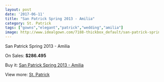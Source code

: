 ```yaml
---
layout: post
date: '2017-06-11'
title: "San Patrick Spring 2013 - Amilia"
category: St. Patrick
tags: ["gowns","elegant","patrick","wedding","amilia"]
image: http://www.idealgown.com/7188-thickbox_default/san-patrick-spring-2013-amilia.jpg
---
```

San Patrick Spring 2013 - Amilia

On Sales: **$286.495**
<a href="https://www.idealgown.com/en/st-patrick/3049-san-patrick-spring-2013-amilia.html"><amp-img layout="responsive" width="600" height="600" src="//www.idealgown.com/7188-thickbox_default/san-patrick-spring-2013-amilia.jpg" alt="San Patrick Spring 2013 - Amilia 0" /></a>
<a href="https://www.idealgown.com/en/st-patrick/3049-san-patrick-spring-2013-amilia.html"><amp-img layout="responsive" width="600" height="600" src="//www.idealgown.com/7190-thickbox_default/san-patrick-spring-2013-amilia.jpg" alt="San Patrick Spring 2013 - Amilia 1" /></a>
<a href="https://www.idealgown.com/en/st-patrick/3049-san-patrick-spring-2013-amilia.html"><amp-img layout="responsive" width="600" height="600" src="//www.idealgown.com/7189-thickbox_default/san-patrick-spring-2013-amilia.jpg" alt="San Patrick Spring 2013 - Amilia 2" /></a>

Buy it: [San Patrick Spring 2013 - Amilia](https://www.idealgown.com/en/st-patrick/3049-san-patrick-spring-2013-amilia.html "San Patrick Spring 2013 - Amilia")

View more: [St. Patrick](https://www.idealgown.com/en/36-st-patrick "St. Patrick")